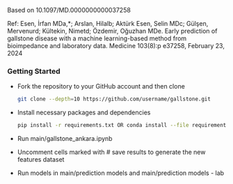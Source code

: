 Based on 10.1097/MD.0000000000037258

Ref: Esen, İrfan MDa,*; Arslan, Hilalb; Aktürk Esen, Selin MDc; Gülşen, Mervenurd; Kültekin, Nimetd; Özdemir, Oğuzhan MDe. Early prediction of gallstone disease with a machine learning-based method from bioimpedance and laboratory data. Medicine 103(8):p e37258, February 23, 2024

### Getting Started

-   Fork the repository to your GitHub account and then clone 
    ```sh
    git clone --depth=10 https://github.com/username/gallstone.git
    ```

- Install necessary packages and dependencies 
    ```sh
    pip install -r requirements.txt OR conda install --file requirements.txt
    ```
-   Run main/gallstone_ankara.ipynb 

-   Uncomment cells marked with # save results to generate the new features dataset

-   Run models in main/prediction models and main/prediction models - lab

